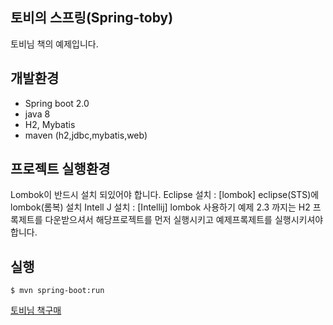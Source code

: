 
## 토비의 스프링(Spring-toby)
토비님 책의 예제입니다.

## 개발환경
* Spring boot 2.0
* java  8
* H2, Mybatis
* maven (h2,jdbc,mybatis,web)


##  프로젝트 실행환경
Lombok이 반드시 설치 되있어야 합니다.
Eclipse 설치 : [lombok] eclipse(STS)에 lombok(롬복) 설치
Intell J 설치 : [Intellij] lombok 사용하기
예제 2.3 까지는 H2 프록제트를 다운받으셔서 해당프로젝트를 먼저 실행시키고 예제프록제트를 실행시키셔야합니다.



## 실행
```
$ mvn spring-boot:run
```



[토비님 책구매](http://book.naver.com/bookdb/book_detail.nhn?bid=7006516)
